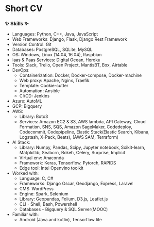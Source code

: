 # Short CV

### ✨ Skills ✨
-	Languages: Python, C++, Java, JavaScript
-	Web Frameworks: Django, Flask, Django Rest Framework
-	Version Control: Git
-	Databases: PostgreSQL, SQLite, MySQL
-	OS: Windows, Linux (14.04, 16.04), Raspbian
-	Iaas & Paas Services: Digital Ocean, Heroku
-	Tools: Slack, Trello, Open Project, MantisBT, Box, Airtable
-   DevOps: 
    - Containerization: Docker, Docker-compose, Docker-machine
    - Web proxy: Apache, Nginx, Traefik
    - Template: Cookie-cutter
    - Automation: Ansible
    - CI/CD: Jenkins
-   Azure: AutoML
-   GCP: Bigquery
-	AWS: 
    - Library: Boto3
    - Services: Amazon EC2 & S3, AWS lambda, API Gateway, Cloud Formation, SNS, SQS, Amazon SageMaker, Codedeploy, Codecommit, Codepipeline, Elastic Stack(Elastic Search, Kibana, Logstash, X-Pack, Beats), (AWS SAM, Terraform)
-	AI Stack: 
    -	Library: Numpy, Pandas, Scipy, Jupyter notebook, Scikit-learn, Matplotlib, Seaborn, Bokeh, Celery, Surprise, Implicit
    -   Virtual env: Anaconda
    -	Framework: Keras, Tensorflow, Pytorch, RAPIDS
    -	Edge tool: Intel Openvino toolkit
-	Worked with: 
    - Language: C, C#
    - Frameworks: Django Oscar, Geodjango, Express, Laravel
    - CMS: WordPress
    - Engine: Spark, Selenium
    - Library: Geopandas, Folium, D3.js, Leaflet.js
    - CLI - Shell, Bash, Powershell
    - Databases -  Bigquery & SQL Server(MOOC)
-	Familiar with: 
    -	Android (Java and kotlin), Tensorflow lite
